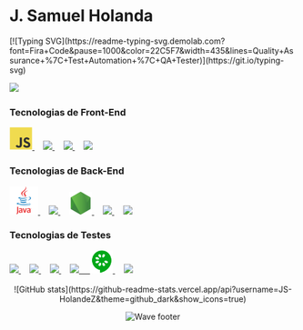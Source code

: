 

 <p align="center">
  <h1>J. Samuel Holanda</h1>
  [![Typing SVG](https://readme-typing-svg.demolab.com?font=Fira+Code&pause=1000&color=22C5F7&width=435&lines=Quality+Assurance+%7C+Test+Automation+%7C+QA+Tester)](https://git.io/typing-svg)

</p>


 

  <a href = "https://www.linkedin.com/in/j-samuel-holanda/">
   <img aling= "center" heigth="50" width ="80" src ="https://upload.wikimedia.org/wikipedia/commons/thumb/8/81/LinkedIn_icon.svg/2048px-LinkedIn_icon.svg.png"
  style="max-width: 100%">
  
</a>




 
 <h3> Tecnologias de Front-End <p> <p>
  
  <a href = "">
   <img aling= "center" heigth="40" width ="40" src="https://raw.githubusercontent.com/devicons/devicon/master/icons/javascript/javascript-original.svg" 
   style="max-width: 100%">
  </a>
  &nbsp; &nbsp;
  
  <a href = "">
   <img aling= "center" heigth="40" width ="40" src="https://cdn.pixabay.com/photo/2017/08/05/11/16/logo-2582748_1280.png" 
   style="max-width: 100%">
  </a>
  &nbsp; &nbsp;
  
  <a href = "">
   <img aling= "center" heigth="50" width ="50" src="https://gremmedia.hu/storage/app/uploads/public/5eb/e9a/f22/5ebe9af2215a9357125656.png" 
   style="max-width: 100%">
  </a>
  &nbsp; &nbsp;
  
  <a href = "">
   <img aling= "center" heigth="40" width ="40" src="https://cdn-icons-png.flaticon.com/512/5968/5968672.png" 
   style="max-width: 100%">
  </a>
 </h3>
 
 
 
 <h3> Tecnologias de Back-End <p>
  <a href = "">
   <img aling= "center" heigth="50" width ="50" src = "https://raw.githubusercontent.com/devicons/devicon/master/icons/java/java-original-wordmark.svg" 
    style="max-width: 100%">
  </a>
  &nbsp;  &nbsp;
  
  <a href = "">
   <img aling= "center" heigth="80" width ="110" src = "http://maven.apache.org/images/maven-logo-white-on-black.png" 
    style="max-width: 100%; ">
  </a>
  &nbsp;  &nbsp;
  
  <a href = "">
   <img aling= "center" heigth="40" width ="40" src = "https://raw.githubusercontent.com/devicons/devicon/master/icons/nodejs/nodejs-original.svg" 
    style="max-width: 100%">
  </a>
   &nbsp;  &nbsp;
   
  <a href = "">
   <img aling= "center" heigth="60" width ="80" src = "https://unaaldia.hispasec.com/wp-content/uploads/2013/04/1f635-mysql_logo.jpg?w=300" 
    style="max-width: 100%">
  </a>
  &nbsp;  &nbsp;
  
  <a href = "">
   <img aling= "center" heigth="50" width ="50" src = "https://www.w3schools.in/wp-content/uploads/mongodb-logo.png" 
    style="max-width: 100%">
  </a>
 </h3>
 
 
 
 <h3> Tecnologias de Testes <p>
 
  <a href = "">
   <img aling= "center" heigth="50" width ="50" src = "https://ciclosw.files.wordpress.com/2015/08/big-logo.png" 
    style="max-width: 100%">
  </a>
  &nbsp;  &nbsp;
  
  <a href = "">
   <img aling= "center" heigth="50" width ="50" src = "https://avatars.githubusercontent.com/u/874086?s=280&v=4" 
    style="max-width: 100%; ">
  </a>
  &nbsp;  &nbsp;
  
  <a href = "">
   <img aling= "center" heigth="50" width ="90" src = "https://cdn2.hubspot.net/hubfs/208250/Blog_Images/nunit1.png" 
    style="max-width: 100%">
  </a>
   &nbsp;  &nbsp;
   
  <a href = "">
   <img aling= "center" heigth="40" width ="80" src = "https://i1.wp.com/css-tricks.com/wp-content/uploads/2019/06/cypress-logo.png?fit=1200%2C600&ssl=1"
  </a>
  &nbsp;  &nbsp;
  
  <a href = "">
   <img aling= "center" heigth="40" width ="40" src = "https://raw.githubusercontent.com/devicons/devicon/master/icons/cucumber/cucumber-plain.svg" 
    style="max-width: 100%">
  </a>
  &nbsp;  &nbsp;
  
  <a href = "">
   <img aling= "center" heigth="40" width ="40" src = "https://www.perfmatrix.com/wp-content/uploads/2020/07/JMeter-Logo.png" 
    style="max-width: 100%">
  </a>
 </h3>


 
<p align="center">
  ![GitHub stats](https://github-readme-stats.vercel.app/api?username=JS-HolandeZ&theme=github_dark&show_icons=true)
</p>



<p align="center">
  <img src="https://camo.githubusercontent.com/523e198db91e59fcb95fedd872dc9e957e4cc09d07ed65167e7b559bb1f5d2d3/68747470733a2f2f63617073756c652d72656e6465722e76657263656c2e6170702f6170693f747970653d776176696e6726636f6c6f723d343037396138266865696768743d3132302673656374696f6e3d666f6f746572" alt="Wave footer" />
</p>

 
 
  
  
  
 
 
 
<br>





